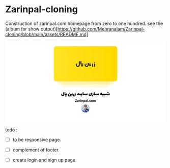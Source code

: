# Zarinpal-cloning
Construction of zarinpal.com homepage from zero to one hundred.
see the (album for show output)[https://github.com/Mehranalam/Zarinpal-cloning/blob/main/assets/README.md]

<img src="https://raw.githubusercontent.com/Mehranalam/Zarinpal-cloning/main/assets/%D8%B4%D8%A8%DB%8C%D9%87%20%D8%B3%D8%A7%D8%B2%DB%8C%20%D8%B3%D8%A7%DB%8C%D8%AA%20%D8%B2%D8%B1%DB%8C%D9%86%20%D9%BE%D8%A7%D9%84.png">

todo :
- [ ] to be responsive page.
- [ ] complement of footer.
- [ ] create login and sign up page.

